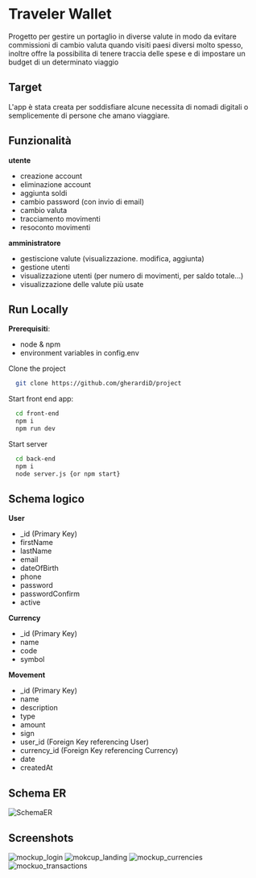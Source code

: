 # Traveler Wallet

Progetto per gestire un portaglio in diverse valute in modo da evitare commissioni di cambio valuta quando visiti paesi diversi molto spesso, inoltre offre la possibilita di tenere traccia delle spese e di impostare un budget di un determinato viaggio

## Target

L'app è stata creata per soddisfiare alcune necessita di nomadi digitali o semplicemente di persone che amano viaggiare.

## Funzionalità

**utente**

- creazione account
- eliminazione account
- aggiunta soldi
- cambio password (con invio di email)
- cambio valuta
- tracciamento movimenti
- resoconto movimenti

**amministratore**

- gestiscione valute (visualizzazione. modifica, aggiunta)
- gestione utenti
- visualizzazione utenti (per numero di movimenti, per saldo totale...)
- visualizzazione delle valute più usate

## Run Locally

**Prerequisiti**:

- node & npm
- environment variables in config.env

Clone the project

```bash
  git clone https://github.com/gherardiD/project
```

Start front end app:

```bash
  cd front-end
  npm i
  npm run dev
```

Start server

```bash
  cd back-end
  npm i
  node server.js {or npm start}
```

## Schema logico

**User**

- \_id (Primary Key)
- firstName
- lastName
- email
- dateOfBirth
- phone
- password
- passwordConfirm
- active

**Currency**

- \_id (Primary Key)
- name
- code
- symbol

**Movement**

- \_id (Primary Key)
- name
- description
- type
- amount
- sign
- user_id (Foreign Key referencing User)
- currency_id (Foreign Key referencing Currency)
- date
- createdAt

## Schema ER

![SchemaER](https://github.com/gherardiD/traveler-wallet/assets/101709520/d45207cb-9619-4860-bf38-4ac01dcf5e77)


## Screenshots

![mockup_login](https://github.com/gherardiD/project/assets/101709520/0d1b4c94-5221-4926-9f4b-a25968067771)
![mokcup_landing](https://github.com/gherardiD/project/assets/101709520/57c89275-844f-4efc-84a9-134853f7dec0)
![mockup_currencies](https://github.com/gherardiD/project/assets/101709520/5ed7eb2c-afb6-4ee8-9a55-71d80baadf09)
![mockuo_transactions](https://github.com/gherardiD/project/assets/101709520/de52459c-e763-492c-b7a3-59d4fd90c448)
